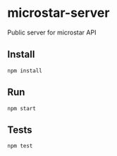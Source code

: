 # microstar-server

Public server for microstar API

## Install

```
npm install
```

## Run

``` 
npm start
```

## Tests

```
npm test
```
